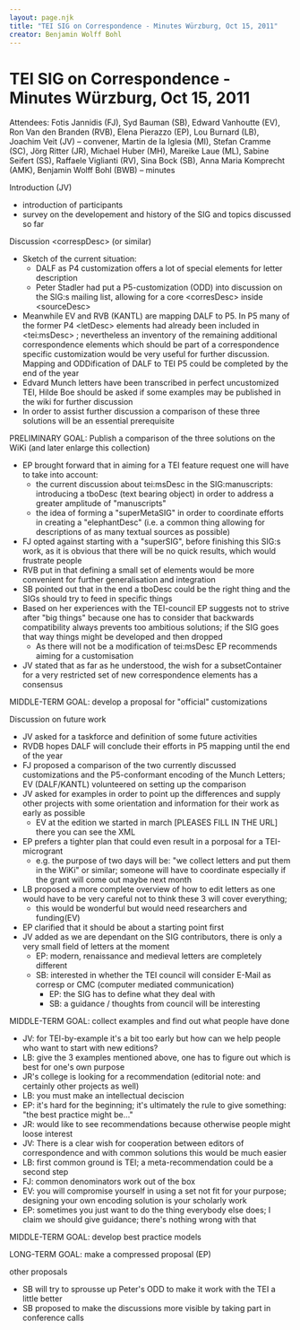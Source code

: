 ```yaml
---
layout: page.njk
title: "TEI SIG on Correspondence - Minutes Würzburg, Oct 15, 2011"
creator: Benjamin Wolff Bohl
---
```

# TEI SIG on Correspondence - Minutes Würzburg, Oct 15, 2011




Attendees: Fotis Jannidis (FJ), Syd Bauman (SB), Edward Vanhoutte
 (EV), Ron Van den Branden (RVB), Elena Pierazzo (EP), Lou Burnard
 (LB), Joachim Veit (JV) – convener, Martin de la Iglesia (MI),
 Stefan Cramme (SC), Jörg Ritter (JR), Michael Huber (MH), Mareike
 Laue (ML), Sabine Seifert (SS), Raffaele Viglianti (RV), Sina Bock
 (SB), Anna Maria Komprecht (AMK), Benjamin Wolff Bohl (BWB) –
 minutes



 Introduction (JV)
 
 * introduction of participants
* survey on the developement and history of the SIG and topics
 discussed so far




 Discussion \<correspDesc\> (or similar)
 
 * Sketch of the current situation:
	+ DALF as P4 customization offers a lot of special elements
	 for letter description
	+ Peter Stadler had put a P5\-customization (ODD) into discussion on
	 the SIG:s mailing list, allowing for a core \<corresDesc\> inside \<sourceDesc\>
* Meanwhile EV and RVB (KANTL) are mapping DALF to P5\. In P5 many of
 the former P4 \<letDesc\> elements had already been included in \<tei:msDesc\> ; nevertheless
 an inventory of the remaining additional
 correspondence elements which should be part of a correspondence
 specific customization would be very useful for further
 discussion. Mapping and ODDification of DALF to TEI P5 could be
 completed by the end of the year
* Edvard Munch letters have been transcribed in perfect
 uncustomized TEI, Hilde Boe should be asked if some examples may
 be published in the wiki for further discussion
* In order to assist further discussion a comparison of these
 three solutions will be an essential prerequisite



PRELIMINARY GOAL: Publish a comparison of the three solutions
 on the WiKi (and later enlarge this collection)



* EP brought forward that in aiming for a TEI feature request
 one will have to take into account:
	+ the current discussion about tei:msDesc in the
	 SIG:manuscripts: introducing a tboDesc (text bearing object) in
	 order to address a greater amplitude of "manuscripts"
	+ the idea of forming a "superMetaSIG" in order to coordinate
	 efforts in creating a "elephantDesc" (i.e. a common thing
	 allowing for descriptions of as many textual sources as possible)
* FJ opted against starting with a "superSIG", before finishing
 this SIG:s work, as it is obvious that there will be no quick
 results, which would frustrate people
* RVB put in that defining a small set of elements would be
 more convenient for further generalisation and integration
* SB pointed out that in the end a tboDesc could be the right
 thing and the SIGs should try to feed in specific things
* Based on her experiences with the TEI\-council EP suggests not
 to strive after "big things" because one has to consider that
 backwards compatibility always prevents too ambitious solutions;
 if the SIG goes that way things might be developed and then
 dropped
	+ As there will not be a modification of tei:msDesc EP
	 recommends aiming for a customisation
* JV stated that as far as he understood, the wish for a
 subsetContainer for a very restricted set of new correspondence
 elements has a consensus



MIDDLE\-TERM GOAL: develop a proposal for "official"
 customizations





 Discussion on future work
 
 * JV asked for a taskforce and definition of some future
 activities
* RVDB hopes DALF will conclude their efforts in P5 mapping
 until the end of the year
* FJ proposed a comparison of the two currently discussed
 customizations and the P5\-conformant encoding of the Munch
 Letters; EV (DALF/KANTL) volunteered on setting up the comparison
* JV asked for examples in order to point up the differences
 and supply other projects with some orientation and information
 for their work as early as possible
	+ EV at the edition we started in march \[PLEASES FILL IN THE
	 URL] there you can see the XML
* EP prefers a tighter plan that could even result in a
 porposal for a TEI\-microgrant
	+ e.g. the purpose of two days will be: "we collect letters
	 and put them in the WiKi" or similar; someone will have to
	 coordinate especially if the grant will come out maybe next
	 month
* LB proposed a more complete overview of how to edit letters
 as one would have to be very careful not to think these 3 will
 cover everything;
	+ this would be wonderful but would need researchers and
	 funding(EV)
* EP clarified that it should be about a starting point first
* JV added as we are dependant on the SIG contributors, there
 is only a very small field of letters at the moment
	+ EP: modern, renaissance and medieval letters are completely
	 different
	+ SB: interested in whether the TEI council will consider
	 E\-Mail as corresp or CMC (computer mediated communication)
		- EP: the SIG has to define what they deal with
		- SB: a guidance / thoughts from council will be interesting



MIDDLE\-TERM GOAL: collect examples and find out what people
 have done



* JV: for TEI\-by\-example it's a bit too early but how can we
 help people who want to start with new editions?
* LB: give the 3 examples mentioned above, one has to figure
 out which is best for one's own purpose
* JR's college is looking for a recommendation (editorial note:
 and certainly other projects as well)
* LB: you must make an intellectual deciscion
* EP: it's hard for the beginning; it's ultimately the rule to
 give something: "the best practice might be..."
* JR: would like to see recommendations because otherwise
 people might loose interest
* JV: There is a clear wish for cooperation between editors of
 correspondence and with common solutions this would be much easier
* LB: first common ground is TEI; a meta\-recommendation could
 be a second step
* FJ: common denominators work out of the box
* EV: you will compromise yourself in using a set not fit for
 your purpose; designing your own encoding solution is your
 scholarly work
* EP: sometimes you just want to do the thing everybody else
 does; I claim we should give guidance; there's nothing wrong with
 that



MIDDLE\-TERM GOAL: develop best practice models




LONG\-TERM GOAL: make a compressed proposal (EP)





 other proposals
 
 * SB will try to sprousse up Peter's ODD to make it work with
 the TEI a little better
* SB proposed to make the discussions more visible by taking
 part in conference calls





